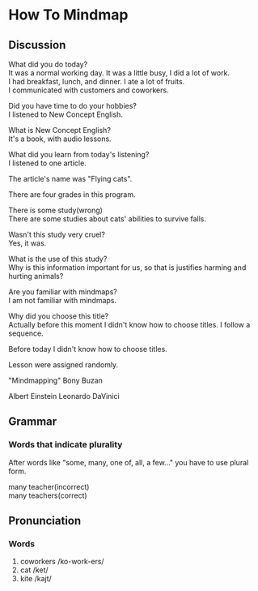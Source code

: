 # How To Mindmap
## Discussion
What did you do today?  
It was a normal working day. It was a little busy, I did a lot of work.    
I had breakfast, lunch, and dinner. I ate a lot of fruits.  
I communicated with customers and coworkers.  

Did you have time to do your hobbies?  
I listened to New Concept English.  

What is New Concept English?  
It's a book, with audio lessons.  

What did you learn from today's listening?  
I listened to one article.  

The article's name was "Flying cats".  

There are four grades in this program.  

There is some study(wrong)  
There are some studies about cats' abilities to survive falls.  

Wasn't this study very cruel?  
Yes, it was.  

What is the use of this study?  
Why is this information important for us, so that is justifies harming and hurting animals?  

Are you familiar with mindmaps?  
I am not familiar with mindmaps.  

Why did you choose this title?  
Actually before this moment I didn't know how to choose titles. I follow a sequence.   

Before today I didn't know how to choose titles.  

Lesson were assigned randomly.  

"Mindmapping" Bony Buzan

Albert Einstein
Leonardo DaVinici


## Grammar
### Words that indicate plurality
After words like "some, many, one of, all, a few..." you have to use plural form.  

many teacher(incorrect)  
many teachers(correct)  

## Pronunciation
### Words
1. coworkers /ko-work-ers/
1. cat /ket/
1. kite /kajt/
